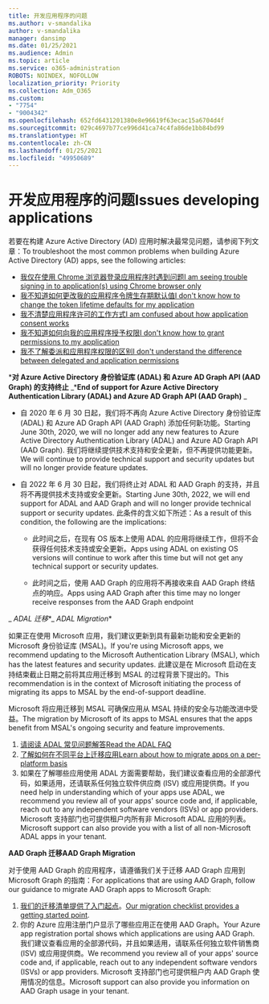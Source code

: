 ```yaml
---
title: 开发应用程序的问题
ms.author: v-smandalika
author: v-smandalika
manager: dansimp
ms.date: 01/25/2021
ms.audience: Admin
ms.topic: article
ms.service: o365-administration
ROBOTS: NOINDEX, NOFOLLOW
localization_priority: Priority
ms.collection: Adm_O365
ms.custom:
- "7754"
- "9004342"
ms.openlocfilehash: 652fd6431201380e8e96619f63ecac15a6704d4f
ms.sourcegitcommit: 029c4697b77ce996d41ca74c4fa86de1bb84bd99
ms.translationtype: HT
ms.contentlocale: zh-CN
ms.lasthandoff: 01/25/2021
ms.locfileid: "49950689"
---
```

# <a name="issues-developing-applications"></a><span data-ttu-id="a0328-102">开发应用程序的问题</span><span class="sxs-lookup"><span data-stu-id="a0328-102">Issues developing applications</span></span>

<span data-ttu-id="a0328-103">若要在构建 Azure Active Directory (AD) 应用时解决最常见问题，请参阅下列文章：</span><span class="sxs-lookup"><span data-stu-id="a0328-103">To troubleshoot the most common problems when building Azure Active Directory (AD) apps, see the following articles:</span></span>

- [<span data-ttu-id="a0328-104">我仅在使用 Chrome 浏览器登录应用程序时遇到问题</span><span class="sxs-lookup"><span data-stu-id="a0328-104">I am seeing trouble signing in to application(s) using Chrome browser only</span></span>](https://docs.microsoft.com/office365/troubleshoot/miscellaneous/chrome-behavior-affects-applications) 
- [<span data-ttu-id="a0328-105">我不知道如何更改我的应用程序令牌生存期默认值</span><span class="sxs-lookup"><span data-stu-id="a0328-105">I don't know how to change the token lifetime defaults for my application</span></span>](https://docs.microsoft.com/azure/active-directory/develop/registration-config-change-token-lifetime-how-to) 
- [<span data-ttu-id="a0328-106">我不清楚应用程序许可的工作方式</span><span class="sxs-lookup"><span data-stu-id="a0328-106">I am confused about how application consent works</span></span>](https://docs.microsoft.com/azure/active-directory/application-dev-consent-framework) 
- [<span data-ttu-id="a0328-107">我不知道如何向我的应用程序授予权限</span><span class="sxs-lookup"><span data-stu-id="a0328-107">I don't know how to grant permissions to my application</span></span>](https://docs.microsoft.com/azure/active-directory/manage-apps/configure-user-consent) 
- [<span data-ttu-id="a0328-108">我不了解委派和应用程序权限的区别</span><span class="sxs-lookup"><span data-stu-id="a0328-108">I don't understand the difference between delegated and application permissions</span></span>](https://docs.microsoft.com/azure/active-directory/develop/delegated-and-app-perms)

<span data-ttu-id="a0328-109">\***对 Azure Active Directory 身份验证库 (ADAL) 和 Azure AD Graph API (AAD Graph) 的支持终止** _</span><span class="sxs-lookup"><span data-stu-id="a0328-109">\***End of support for Azure Active Directory Authentication Library (ADAL) and Azure AD Graph API (AAD Graph)** _</span></span>

- <span data-ttu-id="a0328-110">自 2020 年 6 月 30 日起，我们将不再向 Azure Active Directory 身份验证库 (ADAL) 和 Azure AD Graph API (AAD Graph) 添加任何新功能。</span><span class="sxs-lookup"><span data-stu-id="a0328-110">Starting June 30th, 2020, we will no longer add any new features to Azure Active Directory Authentication Library (ADAL) and Azure AD Graph API (AAD Graph).</span></span> <span data-ttu-id="a0328-111">我们将继续提供技术支持和安全更新，但不再提供功能更新。</span><span class="sxs-lookup"><span data-stu-id="a0328-111">We will continue to provide technical support and security updates but will no longer provide feature updates.</span></span>

- <span data-ttu-id="a0328-112">自 2022 年 6 月 30 日起，我们将终止对 ADAL 和 AAD Graph 的支持，并且将不再提供技术支持或安全更新。</span><span class="sxs-lookup"><span data-stu-id="a0328-112">Starting June 30th, 2022, we will end support for ADAL and AAD Graph and will no longer provide technical support or security updates.</span></span> <span data-ttu-id="a0328-113">此条件的含义如下所述：</span><span class="sxs-lookup"><span data-stu-id="a0328-113">As a result of this condition, the following are the implications:</span></span>

    - <span data-ttu-id="a0328-114">此时间之后，在现有 OS 版本上使用 ADAL 的应用将继续工作，但将不会获得任何技术支持或安全更新。</span><span class="sxs-lookup"><span data-stu-id="a0328-114">Apps using ADAL on existing OS versions will continue to work after this time but will not get any technical support or security updates.</span></span>

    - <span data-ttu-id="a0328-115">此时间之后，使用 AAD Graph 的应用将不再接收来自 AAD Graph 终结点的响应。</span><span class="sxs-lookup"><span data-stu-id="a0328-115">Apps using AAD Graph after this time may no longer receive responses from the AAD Graph endpoint</span></span>

<span data-ttu-id="a0328-116">_ *ADAL 迁移*\*</span><span class="sxs-lookup"><span data-stu-id="a0328-116">_ *ADAL Migration*\*</span></span>

<span data-ttu-id="a0328-117">如果正在使用 Microsoft 应用，我们建议更新到具有最新功能和安全更新的 Microsoft 身份验证库 (MSAL)。</span><span class="sxs-lookup"><span data-stu-id="a0328-117">If you're using Microsoft apps, we recommend updating to the Microsoft Authentication Library (MSAL), which has the latest features and security updates.</span></span> <span data-ttu-id="a0328-118">此建议是在 Microsoft 启动在支持结束截止日期之前将其应用迁移到 MSAL 的过程背景下提出的。</span><span class="sxs-lookup"><span data-stu-id="a0328-118">This recommendation is in the context of Microsoft initiating the process of migrating its apps to MSAL by the end-of-support deadline.</span></span> 

<span data-ttu-id="a0328-119">Microsoft 将应用迁移到 MSAL 可确保应用从 MSAL 持续的安全与功能改进中受益。</span><span class="sxs-lookup"><span data-stu-id="a0328-119">The migration by Microsoft of its apps to MSAL ensures that the apps benefit from MSAL's ongoing security and feature improvements.</span></span>

1. [<span data-ttu-id="a0328-120">请阅读 ADAL 常见问题解答</span><span class="sxs-lookup"><span data-stu-id="a0328-120">Read the ADAL FAQ</span></span>](https://docs.microsoft.com/azure/active-directory/develop/msal-migration#frequently-asked-questions-faq) 
2. [<span data-ttu-id="a0328-121">了解如何在不同平台上迁移应用</span><span class="sxs-lookup"><span data-stu-id="a0328-121">Learn about how to migrate apps on a per-platform basis</span></span>](https://docs.microsoft.com/azure/active-directory/develop/msal-migration#frequently-asked-questions-faq) 
3. <span data-ttu-id="a0328-122">如果在了解哪些应用使用 ADAL 方面需要帮助，我们建议查看应用的全部源代码，如果适用，还请联系任何独立软件供应商 (ISV) 或应用提供商。</span><span class="sxs-lookup"><span data-stu-id="a0328-122">If you need help in understanding which of your apps use ADAL, we recommend you review all of your apps' source code and, if applicable, reach out to any independent software vendors (ISVs) or app providers.</span></span> <span data-ttu-id="a0328-123">Microsoft 支持部门也可提供租户内所有非 Microsoft ADAL 应用的列表。</span><span class="sxs-lookup"><span data-stu-id="a0328-123">Microsoft support can also provide you with a list of all non-Microsoft ADAL apps in your tenant.</span></span>

<span data-ttu-id="a0328-124">**AAD Graph 迁移**</span><span class="sxs-lookup"><span data-stu-id="a0328-124">**AAD Graph Migration**</span></span>

<span data-ttu-id="a0328-125">对于使用 AAD Graph 的应用程序，请遵循我们关于迁移 AAD Graph 应用到 Microsoft Graph 的指南：</span><span class="sxs-lookup"><span data-stu-id="a0328-125">For applications that are using AAD Graph, follow our guidance to migrate AAD Graph apps to Microsoft Graph:</span></span>

1. <span data-ttu-id="a0328-126">[我们的迁移清单提供了入门起点](https://docs.microsoft.com/graph/migrate-azure-ad-graph-planning-checklist)。</span><span class="sxs-lookup"><span data-stu-id="a0328-126">[Our migration checklist provides a getting started point](https://docs.microsoft.com/graph/migrate-azure-ad-graph-planning-checklist).</span></span> 
2. <span data-ttu-id="a0328-127">你的 Azure 应用注册门户显示了哪些应用正在使用 AAD Graph。</span><span class="sxs-lookup"><span data-stu-id="a0328-127">Your Azure app registration portal shows which applications are using AAD Graph.</span></span> <span data-ttu-id="a0328-128">我们建议查看应用的全部源代码，并且如果适用，请联系任何独立软件销售商 (ISV) 或应用提供商。</span><span class="sxs-lookup"><span data-stu-id="a0328-128">We recommend you review all of your apps' source code and, if applicable, reach out to any independent software vendors (ISVs) or app providers.</span></span> <span data-ttu-id="a0328-129">Microsoft 支持部门也可提供租户内 AAD Graph 使用情况的信息。</span><span class="sxs-lookup"><span data-stu-id="a0328-129">Microsoft support can also provide you information on AAD Graph usage in your tenant.</span></span>







